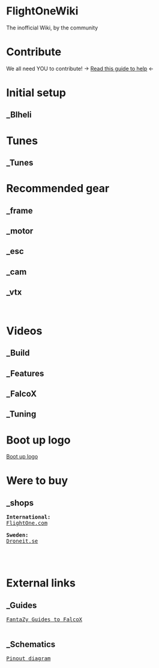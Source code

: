 # FlightOneWiki
The inofficial Wiki, by the community</br>

# Contribute
We all need YOU to contribute! -> <a href='blob/main/Contribute/Contribute.md'>Read this guide to help</a> <-



# Initial setup
## _Blheli

# Tunes
## _Tunes

# Recommended gear
## 
## _frame
## _motor
## _esc
## _cam
## _vtx
</br>

# Videos
## _Build
## _Features
## _FalcoX
## _Tuning

# Boot up logo
<a href='https://github.com/tedelm/FlightOneWiki/tree/main/Flightcontrollers/Lightning%20H7/Splash%20Screen'>Boot up logo</a>

# Were to buy
## _shops
<pre>
<b>International:</b>
<a href='https://shop.flightone.com/'>FlightOne.com</a>

<b>Sweden:</b>
<a href='https://droneit.se/sv/elektronik/flight-controller/flightone/flightone-lightning-h7-500mhz-flight-controller.html'>Droneit.se</a>



</pre>

# External links
## _Guides
<pre>
<a href='https://fantazy.fr/falcox/'>FantaZy Guides to FalcoX</a>

</pre>
## _Schematics
<pre>
<a href='https://flightone.com/pinouts.html'>Pinout diagram</a>
</pre>


